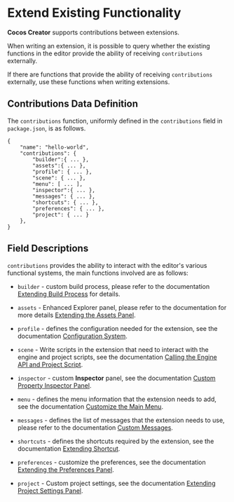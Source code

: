 # Extend Existing Functionality

**Cocos Creator** supports contributions between extensions.

When writing an extension, it is possible to query whether the existing functions in the editor provide the ability of receiving `contributions` externally.

If there are functions that provide the ability of receiving `contributions` externally, use these functions when writing extensions.

## Contributions Data Definition

The `contributions` function, uniformly defined in the `contributions` field in `package.json`, is as follows.

```JSON5
{
    "name": "hello-world",
    "contributions": {
        "builder":{ ... },
        "assets":{ ... },
        "profile": { ... },
        "scene": { ... },
        "menu": [ ... ],
        "inspector":{ ... },
        "messages": { ... },
        "shortcuts": { ... },
        "preferences": { ... },
        "project": { ... }
    },
}
```

## Field Descriptions

`contributions` provides the ability to interact with the editor's various functional systems, the main functions involved are as follows:

- `builder` - custom build process, please refer to the documentation [Extending Build Process](../publish/custom-build-plugin.md) for details.

- `assets` - Enhanced Explorer panel, please refer to the documentation for more details [Extending the Assets Panel](../assets/extension.md).

- `profile` - defines the configuration needed for the extension, see the documentation [Configuration System](./profile.md).

- `scene` - Write scripts in the extension that need to interact with the engine and project scripts, see the documentation [Calling the Engine API and Project Script](./scene-script.md).

- `inspector` - custom **Inspector** panel, see the documentation [Custom Property Inspector Panel](./inspector.md).

- `menu` - defines the menu information that the extension needs to add, see the documentation [Customize the Main Menu](./contributions-menu.md).

- `messages` - defines the list of messages that the extension needs to use, please refer to the documentation [Custom Messages](./contributions-messages.md).

- `shortcuts` - defines the shortcuts required by the extension, see the documentation [Extending Shortcut](./contributions-shortcuts.md).

- `preferences` - customize the preferences, see the documentation [Extending the Preferences Panel](./contributions-preferences.md).

- `project` - Custom project settings, see the documentation [Extending Project Settings Panel](./contributions-project.md).
